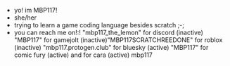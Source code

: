 - yo! im MBP117!
- she/her
- trying to learn a game coding language besides scratch ;-; 
- you can reach me on!:! "mbp117_the_lemon" for discord (inactive) "MBP117" for gamejolt (inactive)"MBP117SCRATCHREEDONE" for roblox (inactive) "mbp117.protogen.club"
for bluesky (active) "MBP117" for comic fury (active) and for cara (active) mbp117


<!---
MBP117thelemon/MBP117thelemon is a ✨ special ✨ repository because its `README.md` (this file) appears on your GitHub profile.
You can click the Preview link to take a look at your changes.
--->
